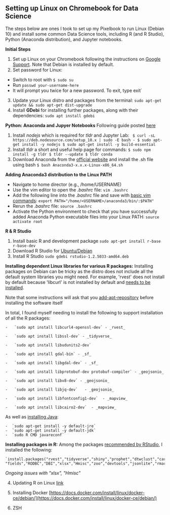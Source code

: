

## Setting up Linux on Chromebook for Data Science

The steps below are ones I took to set up my Pixelbook to run Linux (Debian 10) and install some common Data Science tools, including R (and R Studio), Python (Anaconda distribution), and Jupyter notebooks.

**Initial Steps**
 1. Set up Linux on your Chromebook following the instructions on [Google Support]([https://support.google.com/chromebook/answer/9145439?hl=en](https://support.google.com/chromebook/answer/9145439?hl=en)). Note that Debian is installed by default.
 2. Set password for Linux:
  - Switch to root with `$ sudo su`
  - Run `passwd your-username-here`
  - It will prompt you twice for a new password. To exit, type exit`
 3. Update your Linux distro and packages from the terminal:
  `sudo apt-get update && sudo apt-get dist-upgrade`
 4. Install **GDebi** for installing further packages, along with their dependencies:  `sudo apt install gdebi`


**Python: Anaconda and Jupyer Notebooks**
Following guide posted [here]([https://randlow.github.io/posts/python/set-up-pixelbook-python/#install-nodejs](https://randlow.github.io/posts/python/set-up-pixelbook-python/#install-nodejs))
 1. Install _nodejs_ which is required for _tldr_ and Jupyter Lab:
 ` $ curl -sL https://deb.nodesource.com/setup_10.x | sudo -E bash -
$ sudo apt-get install -y nodejs
$ sudo apt-get install -y build-essential`
 2. Install _tldr_ a short and useful help page for commands:
 `$ sudo npm install -g tldr
  $ tldr --update
  $ tldr conda`
 3. Download Anaconda from the [official website](https://www.anaconda.com/download/#linux) and install the .sh file using bash
 `$ bash Anaconda3-x.x.x-Linux-x86_64.sh`

**Adding Anaconda3 distribution to the Linux PATH**
  - Navigate to home director (e.g., /home/USERNAME)
  - Use the vim editor to open the _.bashrc_ file: `vim .bashrc`
  - Add the following line into the _.bashrc_ file and save with [basic vim commands](https://www.howtoforge.com/vim-basics):
  `export PATH="/home/<USERNAME>/anaconda3/bin/:$PATH"`
  - Rerun the _.bashrc_ file: `source .bashrc`
  - Activate the Python environment to check that you have successfully added Anaconda Python executable files into your Linux PATH: `source activate root`


**R & R Studio**

 1. Install basic R and development package `sudo apt-get install r-base r-base-dev`
 2. Download R Studio for [Ubuntu/Debian](https://rstudio.com/products/rstudio/download/#download)
 3. Install R Studio `sudo gdebi rstudio-1.2.5033-amd64.deb`

**Installing dependent Linux libraries for various R packages:**
Installing packages on Debian can be tricky as the distro does not include all the default system libraries you might need. For example, 'rvest' does not install by default because 'libcurl' is not installed by default and [needs to be installed](https://community.rstudio.com/t/packages-installation-process-failed-on-linux-probably-due-to-missing-path-in-the-pkg-config-search-path/50619).

Note that some instructions will ask that you [add-apt-repository](https://tecadmin.net/add-apt-repository-ubuntu/) before installing the software itself

In total, I found myself needing to install the following to support installation of all the R packages:

    -   `sudo apt install libcurl4-openssl-dev` - _rvest_

    -   `sudo apt install libssl-dev` - _tidyverse_

    -   `sudo apt install libudunits2-dev`

    -   `sudo apt install gdal-bin` - _sf_

    -   `sudo apt install libgdal-dev` - _sf_

    -   `sudo apt install libprotobuf-dev protobuf-compiler` - _geojsonio_

    -   `sudo apt install libv8-dev` - _geojsonio_

    -   `sudo apt install libjq-dev`   - _geojsonio_

    -   `sudo apt install libfontconfig1-dev`  - _mapview_

    -   `sudo apt install libcairo2-dev`  - _mapview_


As well as [installing Java](https://www.r-bloggers.com/installing-rjava-on-ubuntu/):

    -  `sudo apt-get install -y default-jre`
    -  `sudo apt-get install -y default-jdk`
    -  `sudo R CMD javareconf`



**Installing packages in R:**
Among the packages [recommended by RStudio](https://support.rstudio.com/hc/en-us/articles/201057987-Quick-list-of-useful-R-packages), I installed the following:

    `install.packages("rvest","tidyverse","shiny","prophet","dtwclust","caret","WDI","leaflet","sf", "fields","RODBC","DBI","xlsx","Hmisc","zoo","devtools","jsonlite","rmarkdown","randomForest","multcomp","kableExtra","data.table","reshape","tm","plotly")`

_Ongoing issues with "xlsx", "Hmisc"_


 4. Updating R on Linux [link](http://scottsfarley.com/research/cloudcomputing/2016/07/19/Updating-R-on-Debian.html)



5. Installing Docker
[https://docs.docker.com/install/linux/docker-ce/debian/](https://docs.docker.com/install/linux/docker-ce/debian/)


6. ZSH
